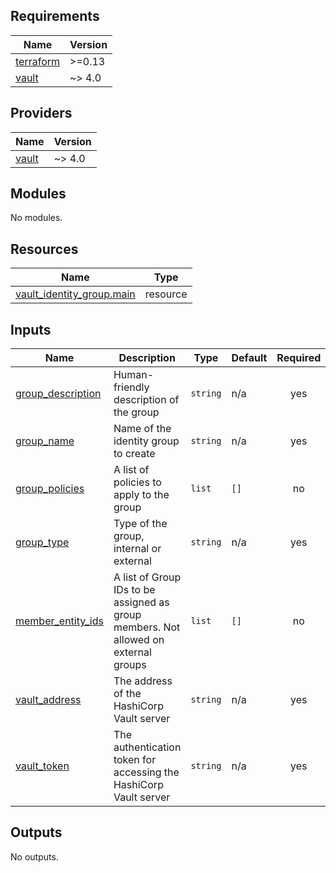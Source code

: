 <!-- BEGIN_TF_DOCS -->
## Requirements

| Name | Version |
|------|---------|
| <a name="requirement_terraform"></a> [terraform](#requirement\_terraform) | >=0.13 |
| <a name="requirement_vault"></a> [vault](#requirement\_vault) | ~> 4.0 |

## Providers

| Name | Version |
|------|---------|
| <a name="provider_vault"></a> [vault](#provider\_vault) | ~> 4.0 |

## Modules

No modules.

## Resources

| Name | Type |
|------|------|
| [vault_identity_group.main](https://registry.terraform.io/providers/hashicorp/vault/latest/docs/resources/identity_group) | resource |

## Inputs

| Name | Description | Type | Default | Required |
|------|-------------|------|---------|:--------:|
| <a name="input_group_description"></a> [group\_description](#input\_group\_description) | Human-friendly description of the group | `string` | n/a | yes |
| <a name="input_group_name"></a> [group\_name](#input\_group\_name) | Name of the identity group to create | `string` | n/a | yes |
| <a name="input_group_policies"></a> [group\_policies](#input\_group\_policies) | A list of policies to apply to the group | `list` | `[]` | no |
| <a name="input_group_type"></a> [group\_type](#input\_group\_type) | Type of the group, internal or external | `string` | n/a | yes |
| <a name="input_member_entity_ids"></a> [member\_entity\_ids](#input\_member\_entity\_ids) | A list of Group IDs to be assigned as group members. Not allowed on external groups | `list` | `[]` | no |
| <a name="input_vault_address"></a> [vault\_address](#input\_vault\_address) | The address of the HashiCorp Vault server | `string` | n/a | yes |
| <a name="input_vault_token"></a> [vault\_token](#input\_vault\_token) | The authentication token for accessing the HashiCorp Vault server | `string` | n/a | yes |

## Outputs

No outputs.
<!-- END_TF_DOCS -->